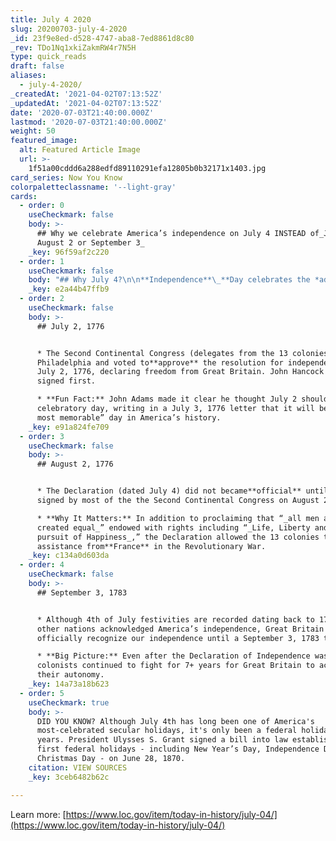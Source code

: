 ```yaml
---
title: July 4 2020
slug: 20200703-july-4-2020
_id: 23f9e8ed-d528-4747-aba8-7ed8861d8c80
_rev: TDo1Nq1xkiZakmRW4r7N5H
type: quick_reads
draft: false
aliases:
  - july-4-2020/
_createdAt: '2021-04-02T07:13:52Z'
_updatedAt: '2021-04-02T07:13:52Z'
date: '2020-07-03T21:40:00.000Z'
lastmod: '2020-07-03T21:40:00.000Z'
weight: 50
featured_image:
  alt: Featured Article Image
  url: >-
    1f51a00cddd6a288edfd89110291efa12805b0b32171x1403.jpg
card_series: Now You Know
colorpaletteclassname: '--light-gray'
cards:
  - order: 0
    useCheckmark: false
    body: >-
      ## Why we celebrate America’s independence on July 4 INSTEAD of_July 2,
      August 2 or September 3_
    _key: 96f59af2c220
  - order: 1
    useCheckmark: false
    body: "## Why July 4?\n\n**Independence**\_**Day celebrates the *adoption* of the Declaration of Independence — not its signing.**\n\nDuring the summer of 1776. the Second Continental Congress was busy at work:\n\n* **voted** for independence on July 2\n* **adopted** the Declaration of Independence on July 4\n* **signed** the document on August 2"
    _key: e2a44b47ffb9
  - order: 2
    useCheckmark: false
    body: >-
      ## July 2, 1776


      * The Second Continental Congress (delegates from the 13 colonies) met in
      Philadelphia and voted to**approve** the resolution for independence on
      July 2, 1776, declaring freedom from Great Britain. John Hancock later
      signed first.

      * **Fun Fact:** John Adams made it clear he thought July 2 should be the
      celebratory day, writing in a July 3, 1776 letter that it will become “the
      most memorable” day in America’s history.
    _key: e91a824fe709
  - order: 3
    useCheckmark: false
    body: >-
      ## August 2, 1776


      * The Declaration (dated July 4) did not became**official** until it was
      signed by most of the the Second Continental Congress on August 2, 1776.

      * **Why It Matters:** In addition to proclaiming that “_all men are
      created equal_” endowed with rights including “_Life, Liberty and the
      pursuit of Happiness_,” the Declaration allowed the 13 colonies to secure
      assistance from**France** in the Revolutionary War.
    _key: c134a0d603da
  - order: 4
    useCheckmark: false
    body: >-
      ## September 3, 1783


      * Although 4th of July festivities are recorded dating back to 1777, and
      other nations acknowledged America’s independence, Great Britain did not
      officially recognize our independence until a September 3, 1783 treaty.

      * **Big Picture:** Even after the Declaration of Independence was signed,
      colonists continued to fight for 7+ years for Great Britain to acknowledge
      their autonomy.
    _key: 14a73a18b623
  - order: 5
    useCheckmark: true
    body: >-
      DID YOU KNOW? Although July 4th has long been one of America's
      most-celebrated secular holidays, it's only been a federal holiday for 150
      years. President Ulysses S. Grant signed a bill into law establishing the
      first federal holidays - including New Year’s Day, Independence Day, and
      Christmas Day - on June 28, 1870.
    citation: VIEW SOURCES
    _key: 3ceb6482b62c

---
```

Learn more: [https://www.loc.gov/item/today-in-history/july-04/](https://www.loc.gov/item/today-in-history/july-04/)